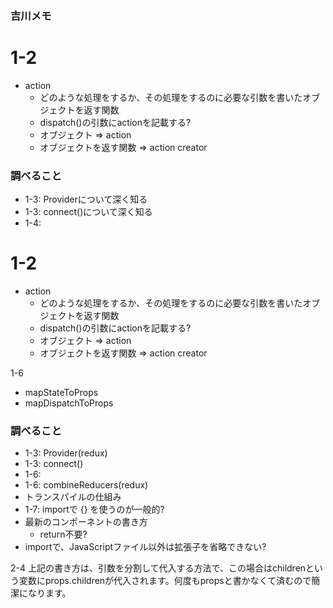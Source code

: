 ### 吉川メモ
# 1-2
* action
  * どのような処理をするか、その処理をするのに必要な引数を書いたオブジェクトを返す関数
  * dispatch()の引数にactionを記載する?
  * オブジェクト => action
  * オブジェクトを返す関数 => action creator


### 調べること
* 1-3: Providerについて深く知る
* 1-3: connect()について深く知る
* 1-4:


# 1-2
* action
  * どのような処理をするか、その処理をするのに必要な引数を書いたオブジェクトを返す関数
  * dispatch()の引数にactionを記載する?
  * オブジェクト => action
  * オブジェクトを返す関数 => action creator

1-6
* mapStateToProps
* mapDispatchToProps


### 調べること
* 1-3: Provider(redux)
* 1-3: connect()
* 1-6:
* 1-6: combineReducers(redux)
* トランスパイルの仕組み
* 1-7: importで {} を使うのが一般的?
* 最新のコンポーネントの書き方
  * return不要?
* importで、JavaScriptファイル以外は拡張子を省略できない?

2-4
  上記の書き方は、引数を分割して代入する方法で、この場合はchildrenという変数にprops.childrenが代入されます。何度もpropsと書かなくて済むので簡潔になります。
  
